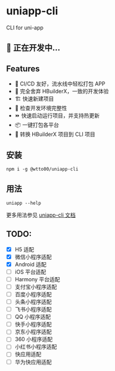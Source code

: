 # uniapp-cli

CLI for uni-app

## 🚧 正在开发中...

## Features

- 🔀 CI/CD 友好，流水线中轻松打包 APP
- 🚤 完全舍弃 HBuilderX，一致的开发体验
- 🏗️ 快速新建项目
- 🔎 检查开发环境完整性
- ⏩ 快速启动运行项目，并支持热更新
- 📦 一键打包各平台
- 🔄 转换 HBuilderX 项目到 CLI 项目

## 安装

```shell
npm i -g @wtto00/uniapp-cli
```

## 用法

```shell
uniapp --help
```

更多用法参见 [uniapp-cli 文档](https://wtto00.github.io/uniapp-cli/)

## TODO:

- [x] H5 适配
- [x] 微信小程序适配
- [x] Android 适配
- [ ] iOS 平台适配
- [ ] Harmony 平台适配
- [ ] 支付宝小程序适配
- [ ] 百度小程序适配
- [ ] 头条小程序适配
- [ ] 飞书小程序适配
- [ ] QQ 小程序适配
- [ ] 快手小程序适配
- [ ] 京东小程序适配
- [ ] 360 小程序适配
- [ ] 小红书小程序适配
- [ ] 快应用适配
- [ ] 华为快应用适配
